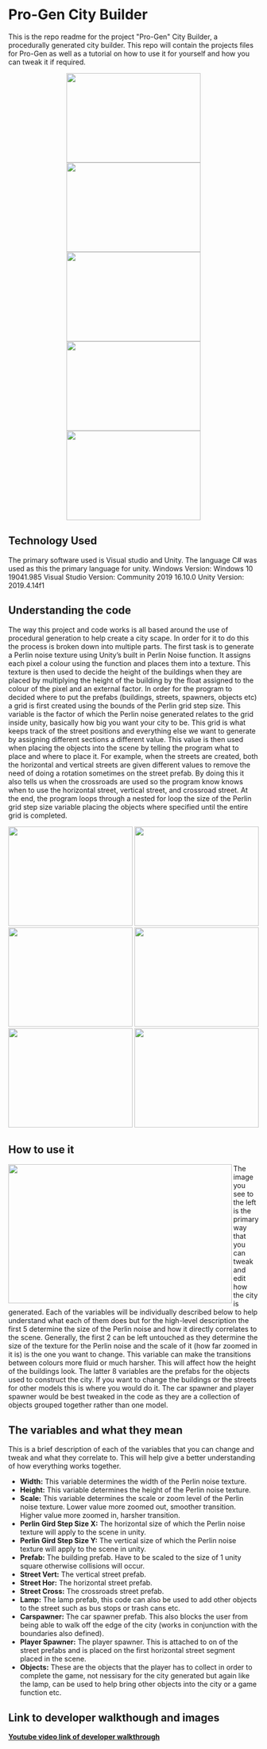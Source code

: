 # Pro-Gen City Builder
This is the repo readme for the project "Pro-Gen" City Builder, a procedurally generated city builder.
This repo will contain the projects files for Pro-Gen as well as a tutorial on how to use it for yourself and how you can tweak it if required.

<p align="center">
    <img src="https://i.imgur.com/54NxN7H.gif" width="270" height="180" />
    <img src="https://i.imgur.com/PS1CIG1.gif" width="270" height="180" />
    <img src="https://i.imgur.com/3DcjJXf.gif" width="270" height="180" />
    <img src="https://i.imgur.com/Zoc2Pfc.gif" width="270" height="180" />
    <img src="https://i.imgur.com/PcqCSAF.gif" width="270" height="180" />
</p>
  
## Technology Used
  The primary software used is Visual studio and Unity. The language C# was used as this the primary language for unity.
  Windows Version: Windows 10 19041.985
  Visual Studio Version: Community 2019 16.10.0
  Unity Version: 2019.4.14f1
  
## Understanding the code
  The way this project and code works is all based around the use of procedural generation to help create a city scape. In order for it to do this the process is broken down into multiple parts. The first task is to generate a Perlin noise texture using Unity’s built in Perlin Noise function. It assigns each pixel a colour using the function and places them into a texture. This texture is then used to decide the height of the buildings when they are placed by multiplying the height of the building by the float assigned to the colour of the pixel and an external factor. In order for the program to decided where to put the prefabs (buildings, streets, spawners, objects etc) a grid is first created using the bounds of the Perlin grid step size. This variable is the factor of which the Perlin noise generated relates to the grid inside unity, basically how big you want your city to be. This grid is what keeps track of the street positions and everything else we want to generate by assigning different sections a different value. This value is then used when placing the objects into the scene by telling the program what to place and where to place it. For example, when the streets are created, both the horizontal and vertical streets are given different values to remove the need of doing a rotation sometimes on the street prefab. By doing this it also tells us when the crossroads are used so the program know knows when to use the horizontal street, vertical street, and crossroad street. At the end, the program loops through a nested for loop the size of the Perlin grid step size variable placing the objects where specified until the entire grid is completed.
  
<p align="center">
    <img src="https://i.imgur.com/zBUyq7E.png" width="250" height="200" />
    <img src="https://i.imgur.com/VlPse4P.png" width="250" height="200" />
    <img src="https://i.imgur.com/3L00QCG.png" width="250" height="200" />
    <img src="https://i.imgur.com/K2CSQcQ.png" width="250" height="200" />
    <img src="https://i.imgur.com/Jq9OWJ2.png" width="250" height="200" />
    <img src="https://i.imgur.com/Abi5ev0.png" width="250" height="200" />
</p>

 ## How to use it
<img src="https://i.imgur.com/SOWFvXD.png" width="450" height="280" align="left"/> 
 The image you see to the left is the primary way that you can tweak and edit how the city is generated. Each of the variables will be individually described below to help understand what each of them does but for the high-level description the first 5 determine the size of the Perlin noise and how it directly correlates to the scene. Generally, the first 2 can be left untouched as they determine the size of the texture for the Perlin noise and the scale of it (how far zoomed in it is) is the one you want to change. This variable can make the transitions between colours more fluid or much harsher. This will affect how the height of the buildings look.
 The latter 8 variables are the prefabs for the objects used to construct the city. If you want to change the buildings or the streets for other models this is where you would do it. The car spawner and player spawner would be best tweaked in the code as they are a collection of objects grouped together rather than one model.
  
## The variables and what they mean
This is a brief description of each of the variables that you can change and tweak and what they correlate to. This will help give a better understanding of how everything works together.

* **Width:** This variable determines the width of the Perlin noise texture.
* **Height:** This variable determines the height of the Perlin noise texture.
* **Scale:** This variable determines the scale or zoom level of the Perlin noise texture. Lower value more zoomed out, smoother transition. Higher value more zoomed in, harsher              transition. 
* **Perlin Gird Step Size X:** The horizontal size of which the Perlin noise texture will apply to the scene in unity.
* **Perlin Gird Step Size Y:** The vertical size of which the Perlin noise texture will apply to the scene in unity.
* **Prefab:** The building prefab. Have to be scaled to the size of 1 unity square otherwise collisions will occur.
* **Street Vert:** The vertical street prefab.
* **Street Hor:** The horizontal street prefab.
* **Street Cross:** The crossroads street prefab.
* **Lamp:** The lamp prefab, this code can also be used to add other objects to the street such as bus stops or trash cans etc.
* **Carspawner:** The car spawner prefab. This also blocks the user from being able to walk off the edge of the city (works in conjunction with the boundaries also defined).
* **Player Spawner:** The player spawner. This is attached to on of the street prefabs and is placed on the first horizontal street segment placed in the scene.
* **Objects:** These are the objects that the player has to collect in order to complete the game, not nessisary for the city generated but again like the lamp, can be used to help bring other objects into the city or a game function etc.
  
## Link to developer walkthough and images

[**Youtube video link of developer walkthrough**](https://www.youtube.com/watch?v=RzFBgkkDAlQ&feature=youtu.be)
